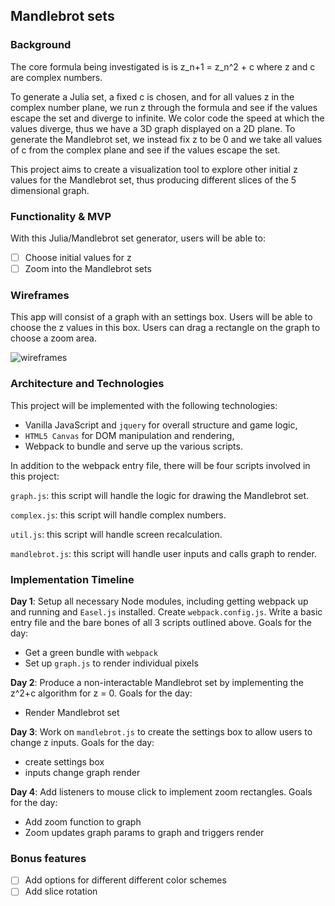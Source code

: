 ## Mandlebrot sets

### Background

The core formula being investigated is is z_n+1 = z_n^2 + c where z and c are complex numbers.

To generate a Julia set, a fixed c is chosen, and for all values z in the complex number plane, we run z through the formula and see if the values escape the set and diverge to infinite. We color code the speed at which the values diverge, thus we have a 3D graph displayed on a 2D plane. To generate the Mandlebrot set, we instead fix z to be 0 and we take all values of c from the complex plane and see if the values escape the set.

This project aims to create a visualization tool to explore other initial z values for the Mandlebrot set, thus producing different slices of the 5 dimensional graph.

### Functionality & MVP  

With this Julia/Mandlebrot set generator, users will be able to:

- [ ] Choose initial values for z
- [ ] Zoom into the Mandlebrot sets

### Wireframes

This app will consist of a graph with an settings box. Users will be able to choose the z values in this box. Users can drag a rectangle on the graph to choose a zoom area.

![wireframes](wireframe.png)

### Architecture and Technologies

This project will be implemented with the following technologies:

- Vanilla JavaScript and `jquery` for overall structure and game logic,
- `HTML5 Canvas` for DOM manipulation and rendering,
- Webpack to bundle and serve up the various scripts.

In addition to the webpack entry file, there will be four scripts involved in this project:

`graph.js`: this script will handle the logic for drawing the Mandlebrot set.

`complex.js`: this script will handle complex numbers.

`util.js`: this script will handle screen recalculation.

`mandlebrot.js`: this script will handle user inputs and calls graph to render.

### Implementation Timeline

**Day 1**: Setup all necessary Node modules, including getting webpack up and running and `Easel.js` installed.  Create `webpack.config.js`.  Write a basic entry file and the bare bones of all 3 scripts outlined above. Goals for the day:

- Get a green bundle with `webpack`
- Set up `graph.js` to render individual pixels

**Day 2**: Produce a non-interactable Mandlebrot set by implementing the z^2+c algorithm for z = 0.  Goals for the day:

- Render Mandlebrot set

**Day 3**: Work on `mandlebrot.js` to create the settings box to allow users to change z inputs.  Goals for the day:

- create settings box
- inputs change graph render

**Day 4**: Add listeners to mouse click to implement zoom rectangles.  Goals for the day:

- Add zoom function to graph
- Zoom updates graph params to graph and triggers render


### Bonus features

- [ ] Add options for different different color schemes
- [ ] Add slice rotation
